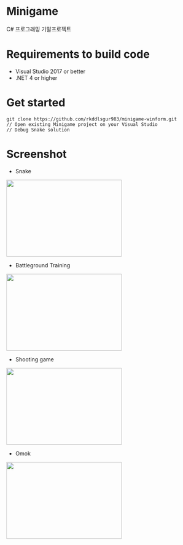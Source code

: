 # Minigame
C# 프로그래밍 기말프로젝트

# Requirements to build code
* Visual Studio 2017 or better
* .NET 4 or higher

# Get started
```
git clone https://github.com/rkddlsgur983/minigame-winform.git
// Open existing Minigame project on your Visual Studio
// Debug Snake solution
```

# Screenshot
* Snake

<img width="300" height="200" src=https://user-images.githubusercontent.com/32588087/52407137-c66dc880-2b12-11e9-87a9-15e3f197f740.jpg
/>
* Battleground Training

<img width="300" height="200" src=https://user-images.githubusercontent.com/32588087/52407183-df767980-2b12-11e9-8b53-66c54da8af47.jpg
/>
* Shooting game

<img width="300" height="200" src=https://user-images.githubusercontent.com/32588087/52407422-97a42200-2b13-11e9-8ef5-41fc04ab9126.jpg
/>
* Omok

<img width="300" height="200" src=https://user-images.githubusercontent.com/32588087/52407472-be625880-2b13-11e9-9356-784e9a23f004.jpg
/>